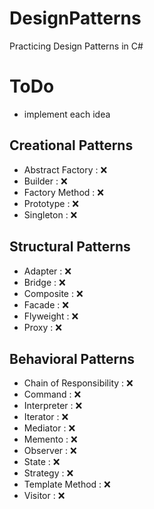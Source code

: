 # DesignPatterns
Practicing Design Patterns in C#

# ToDo
- implement each idea
  
## Creational Patterns
- Abstract Factory : ❌ 
- Builder : ❌  
- Factory Method : ❌ 
- Prototype : ❌ 
- Singleton : ❌ 

## Structural Patterns
- Adapter : ❌ 
- Bridge : ❌ 
- Composite : ❌ 
- Facade : ❌ 
- Flyweight : ❌ 
- Proxy : ❌ 

## Behavioral Patterns
- Chain of Responsibility : ❌ 
- Command : ❌ 
- Interpreter : ❌ 
- Iterator : ❌ 
- Mediator : ❌ 
- Memento : ❌ 
- Observer : ❌ 
- State : ❌ 
- Strategy : ❌ 
- Template Method : ❌ 
- Visitor : ❌ 
